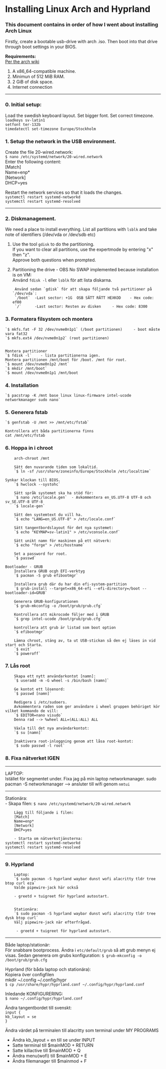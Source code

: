 # Installing Linux Arch and Hyprland
### This document contains in order of how I went about installing Arch Linux  
Firstly, create a bootable usb-drive with arch .iso. Then boot into that drive through boot settings in your BIOS.  

**Requirements:**  
[Per the arch wiki](https://wiki.archlinux.org/title/Installation_guide)  
1. A x86_64-compatible machine.  
2. Minimun of 512 MiB RAM.  
3. 2 GiB of disk space.  
4. Internet connection

---  


### 0. Initial setup:
Load the swedish keyboard layout. Set bigger font. Set correct timezone.  
`loadkeys sv-latin1`  
`setfont ter-132b`  
`timedatectl set-timezone Europe/Stockholm`  

### 1. Setup the network in the USB environment.
Create the file 20-wired.network:  
`$ nano /etc/systemd/network/20-wired.network`  
Enter the following content:  
[Match]  
Name=enp*  
[Network]  
DHCP=yes  
  
Restart the network services so that it loads the changes.  
`systemctl restart systemd-networkd`  
`systemctl restart systemd-resolved`  

--- 

### 2. Diskmanagement.
We need a place to install everything. 
List all partitions with `lsblk` and take note of identifiers (/dev/vda or /dev/sdb etc)  

1. Use the tool `gdisk` to do the partitioning.  
If you want to clear all partitions, use the expertmode by entering "x" then "z".  
Approve both questions when prompted.


2. Partitioning the drive - OBS No SWAP implemented because installation is on VM:    
Använd `fdisk -l` eller `lsblk` för att lista diskarna.

        Använd sedan `gdisk` för att skapa följande två partitioner på `/dev/vda`:  
        `/boot`  -Last sector: +1G	OSB SÄTT RÄTT HEXKOD    - Hex code: ef00  
        `/`      -Last sector: Resten av disken		- Hex code: 8300
    		
    		
### 3. Formatera filsystem och montera
    `$ mkfs.fat -F 32 /dev/nvme0n1p1` (/boot partitionen)     - boot måste vara fat32
    `$ mkfs.ext4 /dev/nvme0n1p2` (root partitionen)


	Montera partitioner
    `$ fdisk -l`    - lista partitionerna igen.
    Montera partitionen /mnt/boot för /boot. /mnt för root.
    `$ mount /dev/nvme0n1p2 /mnt`
    `$ mkdir /mnt/boot`
    `$ mount /dev/nvme0n1p1 /mnt/boot
    

### 4. Installation
	`$ pacstrap -K /mnt base linux linux-firmware intel-ucode networkmanager sudo nano`

### 5. Generera fstab
	`$ genfstab -U /mnt >> /mnt/etc/fstab`

	Kontrollera att båda partitionerna finns
	cat /mnt/etc/fstab
	
	
### 6. Hoppa in i chroot

        arch-chroot /mnt

        Sätt den nuvarande tiden som lokaltid.
        `$ ln -sf /usr/share/zoneinfo/Europe/Stockholm /etc/localtime`
        
	Synkar klockan till BIOS.
        `$ hwclock --systohc`

        Sätt språk systemet ska ha stöd för:
        `$ nano /etc/locale.gen`  - Avkommentera en_US.UTF-8 UTF-8 och sv_SE.UTF-8 UTF-8
        `$ locale-gen`

        Sätt den systemtext du vill ha.
        `$ echo "LANG=en_US.UTF-8" > /etc/locale.conf`

        Sätt tangentbordslayout för det nya systemet:
        `$ echo "KEYMAP=sv-latin1" > /etc/vconsole.conf`

        Sätt unikt namn för maskinen på ett nätverk:
        `$ echo "forge" > /etc/hostname`
        
    	Set a password for root.
        `$ passwd`

	Bootloader - GRUB
        Installera GRUB ocgh EFI-verktyg
        `$ pacman -S grub efibootmgr`

        Installera grub där du har din efi-system-partition
        `$ grub-install --target=x86_64-efi --efi-directory=/boot --bootloader-id=GRUB`

        Generera GRUB-konfigurationen
        `$ grub-mkconfig -o /boot/grub/grub.cfg`
        
        Kontrollera att mikrocode följer med i GRUB
        `$ grep intel-ucode /boot/grub/grub.cfg`
        
        kontrollera att grub är listad som boot option
        `$ efibootmgr`
        
        Lämna chroot, stäng av, ta ut USB-stickan så den ej läses in vid start och Starta.
        `$ exit`
        `$ poweroff`
        

### 7. Lås root
        Skapa ett nytt användarkontot [namn]:
        `$ useradd -m -G wheel -s /bin/bash [namn]`

        Ge kontot ett lösenord:
        `$ passwd [namn]`

        Redigera i /etc/sudoers. 
        Avkommentera raden som ger användare i wheel gruppen behöriget kör vilket kommando de vill:
        `$ EDITOR=nano visudo`
        Denna rad --> %wheel ALL=(ALL:ALL) ALL

        Växla till det nya användarkontot:
        `$ su [namn]`

        Inaktivera root-inloggning genom att låsa root-kontot:
        `$ sudo passwd -l root`
        

### 8. Fixa nätverket IGEN
---
LAPTOP:  
Istället för segmentet under. Fixa jag på min laptop networkmanager.
sudo pacman -S networkmanager --> ansluter till wifi genom `nmtui`  

---  

Stationära:  
	- Skapa filen:
        `$ nano /etc/systemd/network/20-wired.network`

        Lägg till följande i filen:
        [Match]
        Name=enp*
        [Network]
        DHCP=yes
        
        - Starta om nätverkstjänsterna:
	systemctl restart systemd-networkd
	systemctl restart systemd-resolved
	
---

### 9. Hyprland

        Laptop:
        `$ sudo pacman -S hyprland waybar dunst wofi alacritty tldr tree btop curl eza`
        Valde pipewire-jack här också

        - greetd + tuigreet för hyprland autostart.


        Stationära:
        `$ sudo pacman -S hyprland waybar dunst wofi alacritty tldr tree dysk btop curl`
        Välj pipewire-jack när efterfrågad.

         - greetd + tuigreet för hyprland autostart.

---

Både laptop/stationär:  
För snabbare bootprocess. Ändra i `etc/default/grub` så att grub menyn ej visas.
Sedan generera om grubs konfiguration:
`$ grub-mkconfig -o /boot/grub/grub.cfg`


Hyprland (för båda laptop och stationära):  
Kopiera över configfilen  
mkdir ~/.config ~/.config/hypr  
`$ cp /usr/share/hypr/hyprland.conf ~/.config/hypr/hyprland.conf`  

Inledande KONFIGURERING:   
`$ nano ~/.config/hypr/hyprland.conf`  

Ändra tangentbordet till svenskt:  
`input {`  
    `kb_layout = se`  
`}`




Ändra värdet på terminalen till alacritty som terminal under MY PROGRAMS  
- Ändra kb_layout = en till se under INPUT  
- Satte terminal till $mainMOD + RETURN  
- Satte killactive till $mainMOD + Q  
- Ändra menu(wofi) till $mainMOD + E  
- Ändra filemanager till $mainmod + F  

  
    
    
